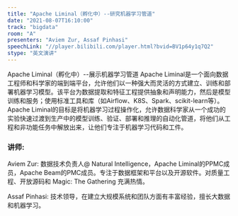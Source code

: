 ```yaml
---
title: "Apache Liminal（孵化中）--研究机器学习管道"
date: "2021-08-07T16:10:00" 
track: "bigdata"
room: "A"
presenters: "Aviem Zur, Assaf Pinhasi"
speechLink: "//player.bilibili.com/player.html?bvid=BV1p64y1q7Q2"
stype: "英文演讲"
---
```

Apache Liminal（孵化中）--展示机器学习管道
 Apache Liminal是一个面向数据工程师和科学家的端到端平台，允许他们以一种强大而灵活的方式建立、训练和部署机器学习模型。该平台为数据提取和特征工程提供抽象和声明能力，然后是模型训练和服务；使用标准工具和库（如Airflow、K8S、Spark、scikit-learn等）。
 Apache Liminal的目标是将机器学习过程操作化，允许数据科学家从一个成功的实验快速过渡到生产中的模型训练、验证、部署和推理的自动化管道，将他们从工程和非功能任务中解放出来，让他们专注于机器学习代码和工件。
 ### 讲师: 
 Aviem Zur:  数据技术负责人@ Natural Intelligence，Apache Liminal的PPMC成员，Apache Beam的PMC成员。专注于数据框架和平台以及开源软件。对质量工程、开放源码和 Magic: The Gathering 充满热情。

Assaf Pinhasi:  技术领导，在建立大规模系统和团队方面有丰富经验，擅长大数据和机器学习。